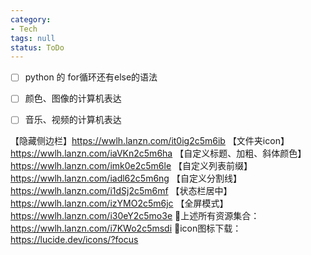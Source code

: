 ```yaml
---
category:
- Tech
tags: null
status: ToDo
---
```

- [ ] python 的 for循环还有else的语法
- [ ] 颜色、图像的计算机表达
- [ ] 音乐、视频的计算机表达 



【隐藏侧边栏】https://wwlh.lanzn.com/it0ig2c5m6ib 【文件夹icon】https://wwlh.lanzn.com/iaVKn2c5m6ha 【自定义标题、加粗、斜体颜色】https://wwlh.lanzn.com/imk0e2c5m6le 【自定义列表前缀】https://wwlh.lanzn.com/iadl62c5m6ng 【自定义分割线】https://wwlh.lanzn.com/i1dSj2c5m6mf 【状态栏居中】https://wwlh.lanzn.com/izYMO2c5m6jc 【全屏模式】https://wwlh.lanzn.com/i30eY2c5mo3e 🔗上述所有资源集合：https://wwlh.lanzn.com/i7KWo2c5msdi 🧩icon图标下载：https://lucide.dev/icons/?focus
